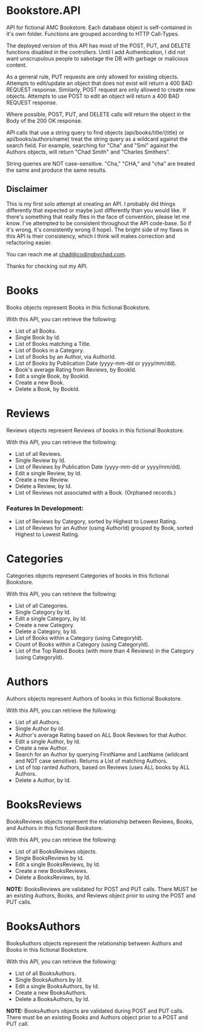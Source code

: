 <h1>Bookstore.API</h1>

<p>API for fictional AMC Bookstore. Each database object is self-contained in it's own folder. Functions are grouped
    according to HTTP Call-Types.</p>

<p>The deployed version of this API has most of the POST, PUT, and DELETE functions disabled in the controllers. Until
    I add Authentication, I did not want unscrupulous people to sabotage the DB with garbage or malicious content.</p>

<p>As a general rule, PUT requests are only allowed for existing objects. Attempts to edit/update an object that does
    not exist will return a 400 BAD REQUEST response. Similarly, POST request are only allowed to create new objects.
    Attempts to use POST to edit an object will return a 400 BAD REQUEST response.</p>

<p>Where possible, POST, PUT, and DELETE calls will return the object in the Body of the 200 OK response.</p>

<p>API calls that use a string query to find objects (api/books/title/{title} or api/books/authors/name) treat the
    string query as a wildcard against the search field. For example, searching for "Cha" and "Smi" against the Authors
    objects, will return "Chad Smith" and "Charles Smithers".</p>

<p>String queries are NOT case-sensitive. "Cha," "CHA," and "cha" are treated the same and produce the same results.</p>

<h2>Disclaimer</h2>
<p>This is my first solo attempt at creating an API. I probably did things differently that expected or maybe just
    differently than you would like. If there's something that really flies in the face of convention, please let me
    know. I've attempted to be consistent throughout the API code-base. So if it's wrong, it's consistently wrong (I
    hope). The bright side of my flaws in this API is their consistency, which I think will makes correction and
    refactoring easier.</p>
<p>You can reach me at <a href="mailto:chad@codingbychad.com">chad@codingbychad.com</a>.</p>

<p>Thanks for checking out my API.</p>

<h1>Books</h1>
<p>Books objects represent Books in this fictional Bookstore.</p>

<p>With this API, you can retrieve the following:
    <ul>
        <li>List of all Books.</li>
        <li>Single Book by Id.</li>
        <li>List of Books matching a Title.</li>
        <li>List of Books in a Category.</li>
        <li>List of Books by an Author, via AuthorId.</li>
        <li>List of Books by Publication Date (yyyy-mm-dd or yyyy/mm/dd).</li>
        <li>Book's average Rating from Reviews, by BookId.</li>
        <li>Edit a single Book, by BookId.</li>
        <li>Create a new Book.</li>
        <li>Delete a Book, by BookId.</li>
    </ul>
</p>

<h1>Reviews</h1>
<p>Reviews objects represent Reviews of books in this fictional Bookstore.</p>

<p>With this API, you can retrieve the following:
    <ul>
        <li>List of all Reviews.</li>
        <li>Single Review by Id.</li>
        <li>List of Reviews by Publication Date (yyyy-mm-dd or yyyy/mm/dd).</li>
        <li>Edit a single Review, by Id.</li>
        <li>Create a new Review.</li>
        <li>Delete a Review, by Id.</li>
        <li>List of Reviews not associated with a Book. (Orphaned records.)</li>
    </ul>
</p>

<h3>Features In Development:</h3>
<ul>
    <li>List of Reviews by Category, sorted by Highest to Lowest Rating.</li>
    <li>List of Reviews for an Author (using AuthorId) grouped by Book, sorted Highest to Lowest Rating.</li>
</ul>

<h1>Categories</h1>

<p>Categories objects represent Categories of books in this fictional Bookstore.</p>

<p>With this API, you can retrieve the following:
    <ul>
        <li>List of all Categories.</li>
        <li>Single Category by Id.</li>
        <li>Edit a single Category, by Id.</li>
        <li>Create a new Category.</li>
        <li>Delete a Category, by Id.</li>
        <li>List of Books within a Category (using CategoryId).</li>
        <li>Count of Books within a Category (using CategoryId).</li>
        <li>List of the Top Rated Books (with more than 4 Reviews) in the Category (using CategoryId).</li>
    </ul>
</p>

<h1>Authors</h1>

<p>Authors objects represent Authors of books in this fictional Bookstore.</p>

<p>With this API, you can retrieve the following:
    <ul>
        <li>List of all Authors.</li>
        <li>Single Author by Id.</li>
        <li>Author's average Rating based on ALL Book Reviews for that Author.</li>
        <li>Edit a single Author, by Id.</li>
        <li>Create a new Author.</li>
        <li>Search for an Author by querying FirstName and LastName (wildcard and NOT case sensitive). Returns a List of matching Authors.</li>
        <li>List of top ranted Authors, based on Reviews (uses ALL books by ALL Authors.</li>
        <li>Delete a Author, by Id.</li>
    </ul>
</p>

<h1>BooksReviews</h1>

<p>BooksReviews objects represent the relationship between Reviews, Books, and Authors in this fictional Bookstore.</p>

<p>With this API, you can retrieve the following:
    <ul>
        <li>List of all BooksReviews objects.</li>
        <li>Single BooksReviews by Id.</li>
        <li>Edit a single BooksReviews, by Id.</li>
        <li>Create a new BooksReviews.</li>
        <li>Delete a BooksReviews, by Id.</li>
    </ul>
 <p><strong>NOTE:</strong> BooksReviews are validated for POST and PUT calls. There MUST be an existing Authors, Books, and Reviews object prior to using the POST and PUT calls.</p>

<h1>BooksAuthors</h1>

<p>BooksAuthors objects represent the relationship between Authors and Books in this fictional Bookstore.</p>

<p>With this API, you can retrieve the following:
<ul>
<li>List of all BooksAuthors.</li>
<li>Single BooksAuthors by Id.</li>
<li>Edit a single BooksAuthors, by Id.</li>
<li>Create a new BooksAuthors.</li>
<li>Delete a BooksAuthors, by Id.</li>
</ul>
</p>

<p><strong>NOTE:</strong> BooksAuthors objects are validated during POST and PUT calls. There must be an existing Books and Authors object prior to a POST and PUT call.</p>
